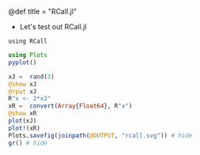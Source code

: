 @def title = "RCall.jl"

- Let's test out RCall.jl

```julia:prepareRCall
using RCall
```

```julia
using Plots
pyplot()

xJ =  rand(3) 
@show xJ
@rput xJ
R"x <- 2*xJ"
xR =  convert(Array{Float64}, R"x")
@show xR
plot(xJ)
plot!(xR)
Plots.savefig(joinpath(@OUTPUT, "rcall.svg")) # hide
gr() # hide
```

